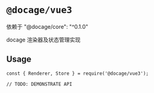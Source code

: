 # `@docage/vue3`

依赖于 "@docage/core": "^0.1.0"

docage 渲染器及状态管理实现

## Usage

```
const { Renderer, Store } = require('@docage/vue3');

// TODO: DEMONSTRATE API
```
